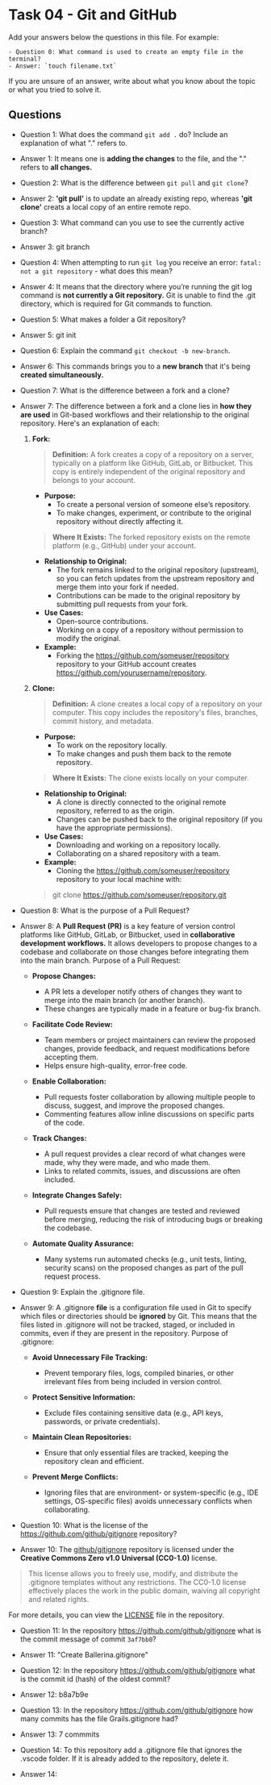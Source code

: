 # Task 04 - Git and GitHub

Add your answers below the questions in this file. For example: 

```
- Question 0: What command is used to create an empty file in the terminal?
- Answer: `touch filename.txt`
```

If you are unsure of an answer, write about what you know about the topic or what you tried to solve it.

## Questions

- Question 1: What does the command `git add .` do? Include an explanation of what "." refers to.
- Answer 1: It means one is **adding the changes** to the file, and the "." refers to **all changes.**

- Question 2: What is the difference between `git pull` and `git clone`?
- Answer 2: **'git pull'** is to update an already existing repo, whereas **'git clone'** creats a local copy of an entire remote repo.

- Question 3: What command can you use to see the currently active branch?
- Answer 3: git branch

- Question 4: When attempting to run `git log` you receive an error: `fatal: not a git repository` - what does this mean?
- Answer 4: It means that the directory where you’re running the git log command is **not currently a Git repository.** Git is unable to find the .git directory, which is required for Git commands to function.

- Question 5: What makes a folder a Git repository?
- Answer 5: git init

- Question 6: Explain the command `git checkout -b new-branch`.
- Answer 6: This commands brings you to a **new branch** that it's being **created simultaneously.**

- Question 7: What is the difference between a fork and a clone?
- Answer 7: The difference between a fork and a clone lies in **how they are used** in Git-based workflows and their relationship to the original repository. Here's an explanation of each:
    1. **Fork:**

        >**Definition:** A fork creates a copy of a repository on a server, typically on a platform like GitHub, GitLab, or Bitbucket. This copy is entirely independent of the original repository and belongs to your account.
        - **Purpose:**
            - To create a personal version of someone else’s repository.
            - To make changes, experiment, or contribute to the original repository without directly affecting it.
        >**Where It Exists:** The forked repository exists on the remote platform (e.g., GitHub) under your account.
        - **Relationship to Original:**
            - The fork remains linked to the original repository (upstream), so you can fetch updates from the upstream repository and merge them into your fork if needed.
            - Contributions can be made to the original repository by submitting pull requests from your fork.
        - **Use Cases:**
            - Open-source contributions.
            - Working on a copy of a repository without permission to modify the original.
        - **Example:**
            - Forking the https://github.com/someuser/repository repository to your GitHub account creates https://github.com/yourusername/repository.

    2. **Clone:**

        >**Definition:** A clone creates a local copy of a repository on your computer. This copy includes the repository's files, branches, commit history, and metadata.
        - **Purpose:**
           - To work on the repository locally.
           - To make changes and push them back to the remote repository.
        >**Where It Exists:** The clone exists locally on your computer.
        - **Relationship to Original:**
            - A clone is directly connected to the original remote repository, referred to as the origin.
            - Changes can be pushed back to the original repository (if you have the appropriate permissions).
        - **Use Cases:**
            - Downloading and working on a repository locally.
            - Collaborating on a shared repository with a team.
        - **Example:**
            - Cloning the https://github.com/someuser/repository repository to your local machine with:

        >git clone https://github.com/someuser/repository.git


- Question 8: What is the purpose of a Pull Request?
- Answer 8: A **Pull Request (PR)** is a key feature of version control platforms like GitHub, GitLab, or Bitbucket, used in **collaborative development workflows.** It allows developers to propose changes to a codebase and collaborate on those changes before integrating them into the main branch.
Purpose of a Pull Request:

    - **Propose Changes:**
        - A PR lets a developer notify others of changes they want to merge into the main branch (or another branch).
        - These changes are typically made in a feature or bug-fix branch.

    - **Facilitate Code Review:**
        - Team members or project maintainers can review the proposed changes, provide feedback, and request modifications before accepting them.
        - Helps ensure high-quality, error-free code.

    - **Enable Collaboration:**
        - Pull requests foster collaboration by allowing multiple people to discuss, suggest, and improve the proposed changes.
        - Commenting features allow inline discussions on specific parts of the code.

    - **Track Changes:**
        - A pull request provides a clear record of what changes were made, why they were made, and who made them.
        - Links to related commits, issues, and discussions are often included.

    - **Integrate Changes Safely:**
        - Pull requests ensure that changes are tested and reviewed before merging, reducing the risk of introducing bugs or breaking the codebase.

    - **Automate Quality Assurance:**
        - Many systems run automated checks (e.g., unit tests, linting, security scans) on the proposed changes as part of the pull request process.

- Question 9: Explain the .gitignore file.
- Answer 9: A .gitignore **file** is a configuration file used in Git to specify which files or directories should be **ignored** by Git. This means that the files listed in .gitignore will not be tracked, staged, or included in commits, even if they are present in the repository.
Purpose of .gitignore:

    - **Avoid Unnecessary File Tracking:**
        - Prevent temporary files, logs, compiled binaries, or other irrelevant files from being included in version control.

    - **Protect Sensitive Information:**
        - Exclude files containing sensitive data (e.g., API keys, passwords, or private credentials).

    - **Maintain Clean Repositories:**
        - Ensure that only essential files are tracked, keeping the repository clean and efficient.

    - **Prevent Merge Conflicts:**
        - Ignoring files that are environment- or system-specific (e.g., IDE settings, OS-specific files) avoids unnecessary conflicts when collaborating.

- Question 10: What is the license of the https://github.com/github/gitignore repository?
- Answer 10: The [github/gitignore](https://github.com/github/gitignore) repository is licensed under the **Creative Commons Zero v1.0 Universal (CC0-1.0)** license.

>This license allows you to freely use, modify, and distribute the .gitignore templates without any restrictions. The CC0-1.0 license effectively places the work in the public domain, waiving all copyright and related rights.

For more details, you can view the [LICENSE](https://github.com/github/gitignore/blob/main/LICENSE) file in the repository. 

- Question 11: In the repository https://github.com/github/gitignore what is the commit message of commit `3af7bb0`?
- Answer 11: "Create Ballerina.gitignore"

- Question 12: In the repository https://github.com/github/gitignore what is the commit id (hash) of the oldest commit?
- Answer 12: b8a7b9e

- Question 13: In the repository https://github.com/github/gitignore how many commits has the file Grails.gitignore had?
- Answer 13: 7 commmits

- Question 14: To this repository add a .gitignore file that ignores the .vscode folder. If it is already added to the repository, delete it.
- Answer 14: 